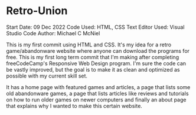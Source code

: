 # Retro-Union
Start Date: 09 Dec 2022
Code Used: HTML, CSS
Text Editor Used: Visual Studio Code
Author: Michael C McNiel

This is my first commit using HTML and CSS. It's my idea for a retro game/abandonware website where anyone can download the programs for free. This is my first long term commit that I'm making after completing freeCodeCamp's Responsive Web Design program. I'm sure the code can be vastly improved, but the goal is to make it as clean and optimized as possible with my current skill set.

It has a home page with featured games and articles, a page that lists some old abandonware games, a page that lists articles like reviews and tutorials on how to run older games on newer computers and finally an about page that explains why I wanted to make this certain website.
